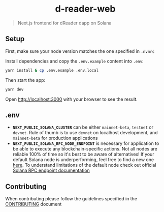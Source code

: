 <h1 align="center">d-reader-web</h1>

> Next.js frontend for dReader dapp on Solana

## Setup

First, make sure your node version matches the one specified in `.nvmrc`

Install dependencies and copy the `.env.example` content into `.env`:

```bash
yarn install & cp .env.example .env.local
```

Then start the app:

```bash
yarn dev
```

Open [http://localhost:3000](http://localhost:3000) with your browser to see the result.

## .env

- **`NEXT_PUBLIC_SOLANA_CLUSTER`** can be either `mainnet-beta`, `testnet` or `devnet`. Rule of thumb is to use `devnet` on localhost development, and `mainnet-beta` for production applications
- **`NEXT_PUBLIC_SOLANA_RPC_NODE_ENDPOINT`** is necessary for application to be able to execute any blockchain-specific actions. Not all nodes are reliable 100% of time so it's best to be aware of alternatives! If your default Solana node is underperforming, feel free to find a new one [here](https://www.allthatnode.com/solana.dsrv). To understand limitations of the default node check out official [Solana RPC endpoint documentation](https://docs.solana.com/cluster/rpc-endpoints)


## Contributing

When contributing please follow the guidelines specified in the [CONTRIBUTING](./CONTRIBUTING.md) document
